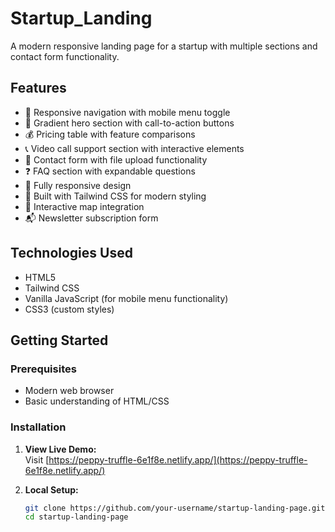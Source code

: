 # Startup_Landing
A modern responsive landing page for a startup with multiple sections and contact form functionality.
## Features

- 🚀 Responsive navigation with mobile menu toggle
- 🌈 Gradient hero section with call-to-action buttons
- 💰 Pricing table with feature comparisons
- 📞 Video call support section with interactive elements
- 📝 Contact form with file upload functionality
- ❓ FAQ section with expandable questions
- 📱 Fully responsive design
- 🎨 Built with Tailwind CSS for modern styling
- 📍 Interactive map integration
- 📬 Newsletter subscription form

## Technologies Used

- HTML5
- Tailwind CSS
- Vanilla JavaScript (for mobile menu functionality)
- CSS3 (custom styles)

## Getting Started

### Prerequisites

- Modern web browser
- Basic understanding of HTML/CSS

### Installation

1. **View Live Demo:**  
   Visit [https://peppy-truffle-6e1f8e.netlify.app/](https://peppy-truffle-6e1f8e.netlify.app/)

2. **Local Setup:**  
   ```bash
   git clone https://github.com/your-username/startup-landing-page.git
   cd startup-landing-page

